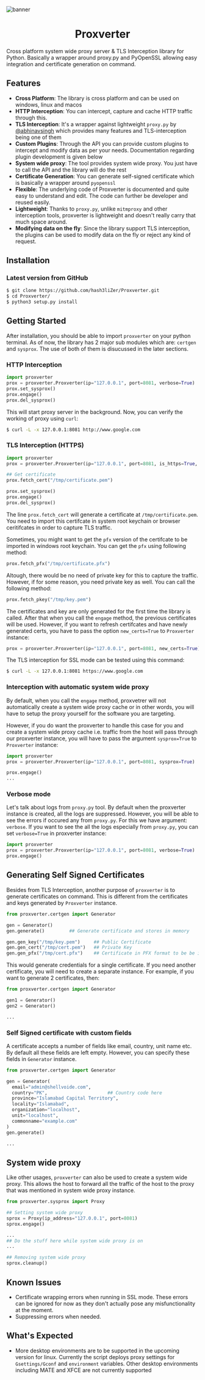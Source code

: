 ![banner](https://user-images.githubusercontent.com/29171692/126787146-54fd3b6c-883b-4990-8cef-ba8816584bc4.png)

<h1 align="center">Proxverter</h1>
Cross platform system wide proxy server & TLS Interception library for Python. Basically a wrapper around proxy.py and PyOpenSSL allowing easy integration and certificate generation on command. 

## Features
<ul>
  <li><b>Cross Platform</b>: The library is cross platform and can be used on windows, linux and macos</li>
  <li><b>HTTP Interception</b>: You can intercept, capture and cache HTTP traffic through this. </li>
  <li><b>TLS Interception</b>: It's a wrapper against lightweight <code>proxy.py</code> by <a href="https://github.com/abhinavsingh/">@abhinavsingh</a> which provides many features and TLS-interception being one of them</li>
  <li><b>Custom Plugins</b>: Through the API you can provide custom plugins to intercept and modify data as per your needs. Documentation regarding plugin development is given below</li>
  <li><b>System wide proxy</b>: The tool provides system wide proxy. You just have to call the API and the library will do the rest</li>
  <li><b>Certificate Generation</b>: You can generate self-signed certificate which is basically a wrapper around <code>pyopenssl</code></li>
  <li><b>Flexible</b>: The underlying code of Proxverter is documented and quite easy to understand and edit. The code can further be developer and reused easily. </li>
  <li><b>Lightweight</b>: Thanks to <code>proxy.py</code>, unlike <code>mitmproxy</code> and other interception tools, proxverter is lightweight and doesn't really carry that much space around. </li>
  <li><b>Modifying data on the fly</b>: Since the library support TLS interception, the plugins can be used to modify data on the fly or reject any kind of request. </li>
</ul>

## Installation
### Latest version from GitHub

```bash
$ git clone https://github.com/hash3liZer/Proxverter.git
$ cd Proxverter/
$ python3 setup.py install
```

## Getting Started
After installation, you should be able to import `proxverter` on your python terminal. As of now, the library has 2 major sub modules which are: `certgen` and `sysprox`. The use of both of them is disucussed in the later sections. 

### HTTP Interception
```python
import proxverter
prox = proxverter.Proxverter(ip="127.0.0.1", port=8081, verbose=True)    ## Verbose mode will also show logs
prox.set_sysprox()                                                         ## Set system wide proxy
prox.engage()                                                              ## Press CTRL+C to move further
prox.del_sysprox()                                                         ## Remove system wide proxy
```

This will start proxy server in the background. Now, you can verify the working of proxy using `curl`:
```bash
$ curl -L -x 127.0.0.1:8081 http://www.google.com
```

### TLS Interception (HTTPS)
```python
import proxverter
prox = proxverter.Proxverter(ip="127.0.0.1", port=8081, is_https=True, verbose=True)    ## Verbose mode will also show logs

## Get certificate
prox.fetch_cert("/tmp/certificate.pem")                      

prox.set_sysprox()                                                         ## Set system wide proxy
prox.engage()                                                              ## Press CTRL+C to move further
prox.del_sysprox()                                                         ## Remove system wide proxy
```

The line `prox.fetch_cert` will generate a certificate at `/tmp/certificate.pem`. You need to import this certifcate in system root keychain or browser ceritifcates in order to capture TLS traffic. 

Sometimes, you might want to get the `pfx` version of the certifcate to be imported in windows root keychain. You can get the `pfx` using following method: 
```python
prox.fetch_pfx("/tmp/certificate.pfx")
```

Altough, there would be no need of private key for this to capture the traffic. However, if for some reason, you need private key as well. You can call the following method: 
```python
prox.fetch_pkey("/tmp/key.pem")
```

The certificates and key are only generated for the first time the library is called. After that when you call the `engage` method, the previous certificates will be used. However, if you want to refresh certifcates and have newly generated certs, you have to pass the option `new_certs=True` to `Proxverter` instance: 

```python
prox = proxverter.Proxverter(ip="127.0.0.1", port=8081, new_certs=True)
```

The TLS interception for SSL mode can be tested using this command:
```bash
$ curl -L -x 127.0.0.1:8081 https://www.google.com
```

### Interception with automatic system wide proxy
By default, when you call the `engage` method, proxvetrer will not automatically create a system wide proxy cache or in other words, you will have to setup the proxy yourself for the software you are targeting.

However, if you do want the proxverter to handle this case for you and create a system wide proxy cache i.e. traffic from the host will pass through our proxverter instance, you will have to pass the argument `sysprox=True` to `Proxverter` instance: 

```python
import proxverter
prox = proxverter.Proxverter(ip="127.0.0.1", port=8081, sysprox=True)

prox.engage()
...
```

### Verbose mode
Let's talk about logs from `proxy.py` tool. By default when the proxverter instance is created, all the logs are suppressed. However, you will be able to see the errors if occured any from `proxy.py`. For this we have argument: `verbose`. If you want to see the all the logs especially from `proxy.py`, you can set `verbose=True` in proxverter instance: 

```python
import proxverter
prox = proxverter.Proxverter(ip="127.0.0.1", port=8081, verbose=True)
prox.engage()
```

## Generating Self Signed Certificates
Besides from TLS Interception, another purpose of `proxverter` is to generate certificates on command. This is different from the certificates and keys generated by `Proxverter` instance. 

```python
from proxverter.certgen import Generator

gen = Generator()
gen.generate()         ## Generate certificate and stores in memory

gen.gen_key("/tmp/key.pem")     ## Public Certificate
gen.gen_cert("/tmp/cert.pem")   ## Private Key
gen.gen_pfx("/tmp/cert.pfx")    ## Certificate in PFX format to be be imported in windows keychain
```

This would generate credentials for a single certificate. If you need another certificate, you will need to create a separate instance. For example, if you want to generate 2 certificates, then: 

```python
from proxverter.certgen import Generator

gen1 = Generator()
gen2 = Generator()

...
```

### Self Signed certificate with custom fields
A certificate accepts a number of fields like email, country, unit name etc. By default all these fields are left empty. However, you can specify these fields in `Generator` instance. 

```python
from proxverter.certgen import Generator

gen = Generator(
  email="admin@shellvoide.com",
  country="PK",                      ## Country code here
  province="Islamabad Capital Territory",
  locality="Islamabad",
  organization="localhost",
  unit="localhost",
  commonname="example.com"
)
gen.generate()

...
```

## System wide proxy
Like other usages, `proxverter` can also be used to create a system wide proxy. This allows the host to forward all the traffic of the host to the proxy that was mentioned in system wide proxy instance. 

```python
from proxverter.sysprox import Proxy

## Setting system wide proxy
sprox = Proxy(ip_address="127.0.0.1", port=8081)
sprox.engage()

...
## Do the stuff here while system wide proxy is on
...

## Removing system wide proxy
sprox.cleanup()
```

## Known Issues
<ul>
  <li>Certificate wrapping errors when running in SSL mode. These errors can be ignored for now as they don't actually pose any misfunctionality at the moment.</li>
  <li>Suppressing errors when needed.</li>
</ul>

## What's Expected
<ul>
  <li>More desktop environments are to be supported in the upcoming version for linux. Currently the script deploys proxy settings for <code>Gsettings/Gconf</code> and <code>environment</code> variables. Other desktop environments including MATE and XFCE are not currently supported</li>
</ul>
